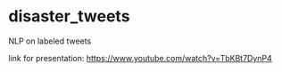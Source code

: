 # disaster_tweets
NLP on labeled tweets

link for presentation:
https://www.youtube.com/watch?v=TbKBt7DynP4
